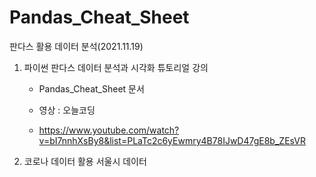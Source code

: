 # Pandas_Cheat_Sheet
판다스 활용 데이터 분석(2021.11.19)

1. 파이썬 판다스 데이터 분석과 시각화 튜토리얼 강의 

    - Pandas_Cheat_Sheet 문서

    - 영상 : 오늘코딩 

    - https://www.youtube.com/watch?v=bI7nnhXsBy8&list=PLaTc2c6yEwmry4B78IJwD47gE8b_ZEsVR

2. 코로나 데이터 활용 서울시 데이터 

